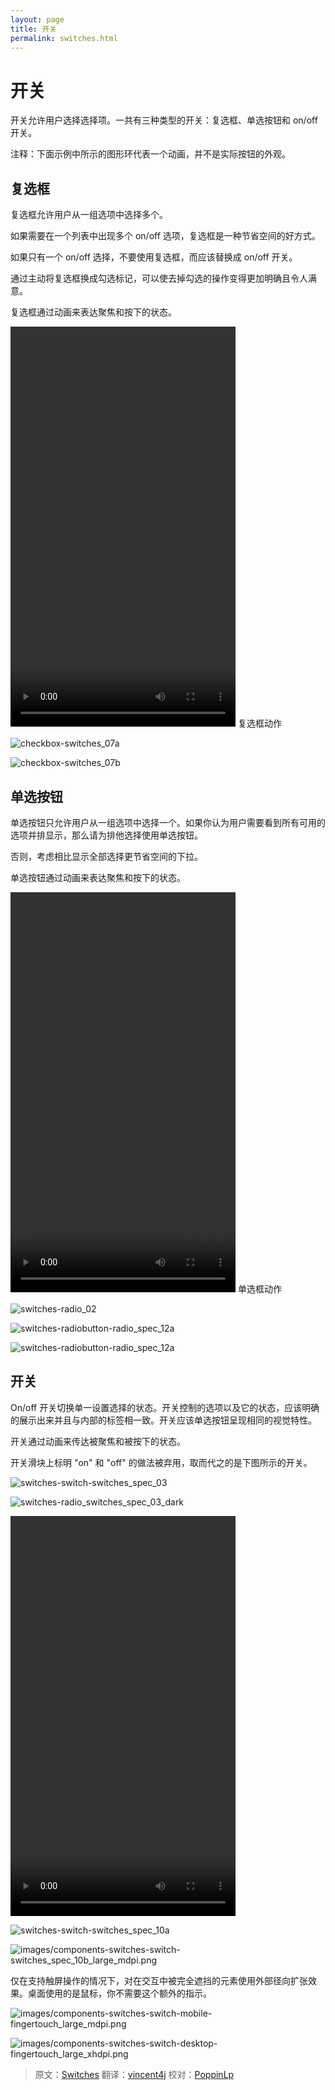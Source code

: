 ```yaml
---
layout: page
title: 开关
permalink: switches.html
---
```


# 开关

开关允许用户选择选择项。一共有三种类型的开关：复选框、单选按钮和 on/off 开关。

注释：下面示例中所示的图形环代表一个动画，并不是实际按钮的外观。

## 复选框 

复选框允许用户从一组选项中选择多个。 

如果需要在一个列表中出现多个 on/off 选项，复选框是一种节省空间的好方式。

如果只有一个 on/off 选择，不要使用复选框，而应该替换成 on/off 开关。

通过主动将复选框换成勾选标记，可以使去掉勾选的操作变得更加明确且令人满意。

复选框通过动画来表达聚焦和按下的状态。

<video crossorigin="anonymous" loop controls width="360" height="640">
<source src="http://materialdesign.qiniudn.com/videos/components-switches-checkbox-spec_checkbox_large_xhdpi.webm" type="video/webm">
</video>  
复选框动作

![checkbox-switches_07a](images/components-switches-checkbox-switches_07a_large_mdpi.png)

![checkbox-switches_07b](images/components-switches-checkbox-switches_07b_large_mdpi.png)

## 单选按钮

单选按钮只允许用户从一组选项中选择一个。如果你认为用户需要看到所有可用的选项并排显示，那么请为排他选择使用单选按钮。

否则，考虑相比显示全部选择更节省空间的下拉。

单选按钮通过动画来表达聚焦和按下的状态。

<video crossorigin="anonymous" loop controls width="360" height="640">
<source src="http://materialdesign.qiniudn.com/videos/components-switches-radiobutton-spec_radio_large_xhdpi.webm" type="video/webm">
</video>  
单选框动作

![switches-radio_02](images/components-switches-radio_02_large_mdpi.png)

![switches-radiobutton-radio_spec_12a](images/components-switches-radiobutton-radio_spec_12a_large_mdpi.png)

![switches-radiobutton-radio_spec_12a](images/components-switches-radiobutton-radio_spec_12b_large_mdpi.png)

## 开关

On/off 开关切换单一设置选择的状态。开关控制的选项以及它的状态，应该明确的展示出来并且与内部的标签相一致。开关应该单选按钮呈现相同的视觉特性。

开关通过动画来传达被聚焦和被按下的状态。

开关滑块上标明 "on" 和 "off" 的做法被弃用，取而代之的是下图所示的开关。

![switches-switch-switches_spec_03](images/components-switches-switch-switches_spec_03_large_mdpi.png)

![switches-radio_switches_spec_03_dark](images/components-switches-radio_switches_spec_03_dark_large_mdpi.png)

<video crossorigin="anonymous" loop controls width="360" height="640">
<source src="http://materialdesign.qiniudn.com/videos/components-switches-switch-switches_spec_03_large_xhdpi.webm" type="video/webm">
</video>

![switches-switch-switches_spec_10a](images/components-switches-switch-switches_spec_10a_large_mdpi.png)

![images/components-switches-switch-switches_spec_10b_large_mdpi.png](images/components-switches-switch-switches_spec_10b_large_mdpi.png)

仅在支持触屏操作的情况下，对在交互中被完全遮挡的元素使用外部径向扩张效果。桌面使用的是鼠标，你不需要这个额外的指示。

![images/components-switches-switch-mobile-fingertouch_large_mdpi.png](images/components-switches-switch-mobile-fingertouch_large_mdpi.png)

![images/components-switches-switch-desktop-fingertouch_large_xhdpi.png](images/components-switches-switch-desktop-fingertouch_large_mdpi.png)

> 原文：[Switches](http://www.google.com/design/spec/components/switches.html)  翻译：[vincent4j](https://github.com/vincent4j)  校对：[PoppinLp](https://github.com/poppinlp)
